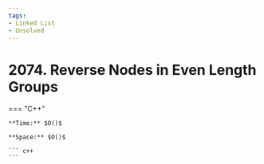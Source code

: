 ```yaml
---
tags:
- Linked List
- Unsolved
---
```



# 2074. Reverse Nodes in Even Length Groups

=== "C++"

    **Time:** $O()$

    **Space:** $O()$

    ``` c++
    ```